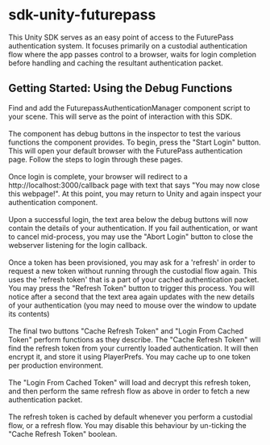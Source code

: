 # sdk-unity-futurepass

This Unity SDK serves as an easy point of access to the FuturePass authentication system. 
It focuses primarily on a custodial authentication flow where the app passes control to a browser, waits for login completion before handling and caching the resultant authentication packet. 

<h2>Getting Started: Using the Debug Functions</h2>
Find and add the FuturepassAuthenticationManager component script to your scene. This will serve as the point of interaction with this SDK.
<br><br>
The component has debug buttons in the inspector to test the various functions the component provides. 
To begin, press the "Start Login" button. This will open your default browser with the FuturePass authentication page. Follow the steps to login through these pages. 
<br><br>
Once login is complete, your browser will redirect to a http://localhost:3000/callback page with text that says "You may now close this webpage!". At this point, you may return to Unity and again inspect your authentication component. 
<br><br>
Upon a successful login, the text area below the debug buttons will now contain the details of your authentication. 
If you fail authentication, or want to cancel mid-process, you may use the "Abort Login" button to close the webserver listening for the login callback.
<br><br>
Once a token has been provisioned, you may ask for a 'refresh' in order to request a new token without running through the custodial flow again. This uses the 'refresh token' that is a part of your cached authentication packet. You may press the "Refresh Token" button to trigger this process. You will notice after a second that the text area again updates with the new details of your authentication (you may need to mouse over the window to update its contents)
<br><br>
The final two buttons "Cache Refresh Token" and "Login From Cached Token" perform functions as they describe. The "Cache Refresh Token" will find the refresh token from your currently loaded authentication. It will then encrypt it, and store it using PlayerPrefs. You may cache up to one token per production environment. 
<br><br>
The "Login From Cached Token" will load and decrypt this refresh token, and then perform the same refresh flow as above in order to fetch a new authentication packet. 
<br><br>
The refresh token is cached by default whenever you perform a custodial flow, or a refresh flow. You may disable this behaviour by un-ticking the "Cache Refresh Token" boolean.



